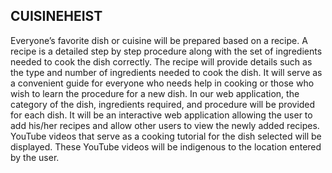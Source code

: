 ## CUISINEHEIST
Everyone’s favorite dish or cuisine will be prepared based on a recipe. A recipe is a detailed step by step procedure along with the set of ingredients needed to cook the dish correctly. The recipe will provide details such as the type and number of ingredients needed to cook the dish. It will serve as a convenient guide for everyone who needs help in cooking or those who wish to learn the procedure for a new dish. 
In our web application, the category of the dish, ingredients required, and procedure will be provided for each dish. It will be an interactive web application allowing the user to add his/her recipes and allow other users to view the newly added recipes. YouTube videos that serve as a cooking tutorial for the dish selected will be displayed. These YouTube videos will be indigenous to the location entered by the user.
